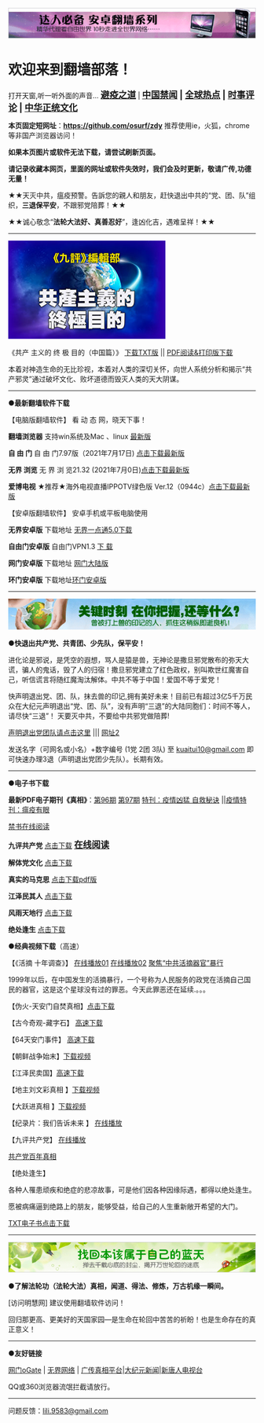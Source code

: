 ![](https://raw.githubusercontent.com/osurf/up/master/tu2.gif)

<a name="1" id="1" target="_blank"></a> <span id="1"></span>
# 欢迎来到翻墙部落！

打开天窗,听一听外面的声音...  </FONT></STRONG><STRONG><FONT size=4><A href="https://github.com/dagcey288/ntdtv/blob/master/gb/442749_1.md?dfdagcey288h#1" target=_blank><STRONG><FONT size=4>避疫之道</FONT></STRONG></A></FONT></STRONG>  | <A href="https://github.com/pmzjhb3698/ntdtv/blob/master/gb/prog204_1.md?fldfcbzs#1" target=_blank><STRONG><FONT size=4>中国禁闻</FONT></STRONG></A><STRONG><FONT size=4> | </FONT></STRONG><A href="https://github.com/pmzjhb3698/djy/blob/master/gb/n24hr.md?flcbzs#1" target=_blank><STRONG><FONT size=4>全球热点</FONT></STRONG></A><STRONG><FONT size=4> | </FONT></STRONG><A href="https://github.com/pmzjhb3698/djy/blob/master/gb/news392.md?flcbzs#1" target=_blank><STRONG><FONT size=4>时事评论</FONT></STRONG></A><STRONG><FONT size=4> | </FONT></STRONG><A href="https://github.com/pmzjhb3698/djy/blob/master/gb/news2007.md?fldfcbzs#1" target=_blank><STRONG><FONT size=4>中华正统文化</FONT></STRONG></A>

**本页固定短网址**：**https://github.com/osurf/zdy**  推荐使用ie，火狐，chrome等非国产浏览器访问！

**如果本页图片或软件无法下载，请尝试刷新页面。**

**请记录收藏本网页，里面的网址或软件失效时，我们会及时更新，敬请广传,功德无量！**

★★天灭中共，瘟疫预警。告訴您的親人和朋友，赶快退出中共的“党、团、队”组织，**三退保平安**，不跟邪党陪葬！★★

★★诚心敬念“**法轮大法好、真善忍好**”，逢凶化吉，遇难呈祥！★★

----------------------------------------------------------------------

![](https://raw.githubusercontent.com/osurf/up/master/Web-Banner.jpg)

《共<m>产 主义的 终 极 目的（中国篇）》  [下载TXT版](https://bitbucket.org/fastfile2010/aaa202102/downloads/gczydzjmd.zip)  ||  [PDF阅读&打印版下载](https://bitbucket.org/fastfile2010/aaa202102/downloads/jpn-s.pdf)  
 
 本着对神造生命的无比珍视，本着对人类的深切关怀，向世人系统分析和揭示“共产邪灵”通过破坏文化、败坏道德而毁灭人类的天大阴谋。
 
 ----------------------------------------------------------------------

**●最新翻墙软件下载** 


【电脑版翻墙软件】  看 动 态 网，晓天下事！

**翻墙浏览器** 支持win系统及Mac 、linux [最新版](https://github.com/fqcdn/fq/releases)

**自 由 门** 自 由 门7.97版（2021年7月17日) [点击下载最新版](https://bitbucket.org/fastfile2010/aaa202102/downloads/fg797p.rar) 

**无界 浏览** 无 界 浏 览21.32 (2021年7月0日)[点击下载最新版](https://bitbucket.org/fastfile2010/aaa202102/downloads/u2132.rar)

**爱博电视**  ★推荐★海外电视直播IPPOTV绿色版 Ver.12（0944c）[点击下载最新版](https://bitbucket.org/fastfile2010/aaa202102/downloads/iPPOTV.rar)

【安卓版翻墙软件】 安卓手机或平板电脑使用

**无界安卓版**  下载地址 [无界一点通5.0下载](https://bitbucket.org/fastfile2010/aaa202102/downloads/um5.apk)

**自由门安卓版**  自由门VPN1.3  [下  载](https://bitbucket.org/fastfile2010/aaa202102/downloads/fgvpn.apk)  
 
**网门安卓版**  下载地址 [网门大陆版](https://j.mp/ogatee)  
 
 **环门安卓版** 下载地址[环门安卓版](https://j.mp/ogatea5)
 

------------------------------------------------------------


![](https://raw.githubusercontent.com/osurf/up/master/tu3.gif)
<a name="2" id="2" target="_blank"></a> <span id="2"></span>

**●快退出共产党、共青团、少先队，保平安！**

进化论是邪说，是凭空的遐想，骂人是猿是兽，无神论是撒旦邪党散布的弥天大谎，骗人的鬼话，毁了人的归宿！撒旦邪党建立了红色政权，别叫欺世红魔害自己，听信谎言将随红魔淘汰解体。中共不等于中国！爱国不等于爱党！

快声明退出党、团、队，抹去兽的印记,拥有美好未来！目前已有超过3亿5千万民众在大纪元声明退出“党、团、队”，没有声明“三退”的大陆同胞们：时间不等人，请尽快“三退”！ 天要灭中共，不要给中共邪党做陪葬! 

[声明退出党团队请点击这里](http://huaf2.ga/) |||  [网址2](http://huaf2.ml/) 

发送名字（可网名或小名）+数字编号 (1党 2团 3队) 至 kuaitui10@gmail.com 即可快速办理3退（声明退出党团少先队）。长期有效。

---------------------------------------------------------
**●电子书下载** 

**最新PDF电子期刊《真相》**：[第96期](https://bitbucket.org/fastfile2010/aaa202102/downloads/zx96.pdf)  [第97期](https://bitbucket.org/fastfile2010/aaa202102/downloads/zx97.pdf) [特刊：疫情凶猛 自救秘诀](https://bitbucket.org/fastfile2010/aaa202102/downloads/zjmj-read.pdf) ||[疫情特刊：瘟疫有眼](https://bitbucket.org/fastfile2010/aaa202102/downloads/wyyy.pdf) 

[禁书在线阅读](https://github.com/pmzjhb3698/www/blob/master/README.md?fldfcbzs#1)

**九评共产党** [点击下载](https://bitbucket.org/fastfile2010/aaa202102/downloads/ebook_9p.zip) <STRONG><FONT size=4><A href="https://git.io/fjCRf" target=_blank><STRONG><FONT size=4>在线阅读 </FONT></STRONG></A></FONT></STRONG> 

**解体党文化** [点击下载](https://bitbucket.org/fastfile2010/aaa202102/downloads/ebook_jtdwh.zip)

**真实的马克思** [点击下载pdf版](https://bitbucket.org/fastfile2010/aaa202102/downloads/zsmx.pdf)

**江泽民其人** [点击下载](https://bitbucket.org/fastfile2010/aaa202102/downloads/ebook_jqr.zip)

**风雨天地行** [点击下载](https://bitbucket.org/fastfile2010/aaa202102/downloads/ebook_fytdx.zip)

**绝处逢生** [点击下载](https://bitbucket.org/fastfile2010/aaa202102/downloads/ebook_jcfs.zip)

**●经典视频下载**（高速）

【《活摘 十年调查》】  [在线播放01](https://rutube.ru/video/2adf8296aa690a51ef94a10edde035ff/)  [在线播放02](https://rutube.ru/video/a74b61cc1cf0f849bf7d061a0d249920/)  [聚焦“中共活摘器官”暴行](https://git.io/JeO71)

1999年以后，在中国发生的活摘暴行，一个号称为人民服务的政党在活摘自己国民的器官，这是这个星球没有过的罪恶。今天此罪恶还在延续.。。。

【伪火-天安门自焚真相】[点击下载](https://bitbucket.org/fastfile2010/aaa202102/downloads/wh.3gp)

【古今奇观-藏字石】 [高速下载](https://bitbucket.org/fastfile2010/aaa202102/downloads/stone.3gp) 

【64天安门事件】 [高速下载](https://bitbucket.org/fastfile2010/aaa202102/downloads/6-4.3gp) 

【朝鲜战争始末】[下载视频](https://bitbucket.org/fastfile2010/aaa202102/downloads/koreawar.3gp)  

【江泽民卖国】[高速下载](https://bitbucket.org/fastfile2010/aaa202102/downloads/maiguo.3gp)

【地主刘文彩真相 】[下载视频](https://bitbucket.org/fastfile2010/aaa202102/downloads/liuwencai.3gp) 

【大跃进真相 】[下载视频](https://bitbucket.org/fastfile2010/aaa202102/downloads/DaYueJin.3gp)

【纪录片：我们告诉未来 】 [在线播放](https://rutube.ru/video/person/1801275/)

【九评共产党】 [在线播放](https://rutube.ru/video/person/1801275/)  

[共产党百年真相](https://github.com/pmzjhb3698/ntdtv/blob/master/gb/prog1647_1.md?fldfcbzs#1)

【绝处逢生】

各种人罹患顽疾和绝症的悲凉故事，可是他们因各种因缘际遇，都得以绝处逢生。

愿被病痛逼到绝路上的朋友，能够受益，给自己的人生重新敞开希望的大门。

[TXT电子书点击下载](https://bitbucket.org/fastfile2010/aaa202102/downloads/ebook_jcfs.zip)

-------------------------------------------------------------

![](https://raw.githubusercontent.com/osurf/up/master/tu4.gif)

**●了解法轮功（法轮大法）真相，闻道、得法、修炼，万古机缘一瞬间。**

[访问明慧网]  建议使用翻墙软件访问！

回归那更高、更美好的天国家园—是生命在轮回中苦苦的祈盼！也是生命存在的真正意义！


-----------------------------------------------------------

**●友好链接**

[网门oGate](https://github.com/ogate2/ogate)   | [无界网络](https://github.com/bannedbook/fanqiang/wiki#to-wjw) | [广传真相平台](https://github.com/bannedbook/fanqiang/wiki#gczxpt)|[大纪元新闻](https://github.com/pmzjhb3698/djy/blob/master/gb/nsc413.md?flcbzs#1)|[新唐人电视台](https://github.com/pmzjhb3698/ntdtv#1)

QQ或360浏览器流氓拦截请放行。

-----------------------------------------------------------

问题反馈：lili.9583@gmail.com


